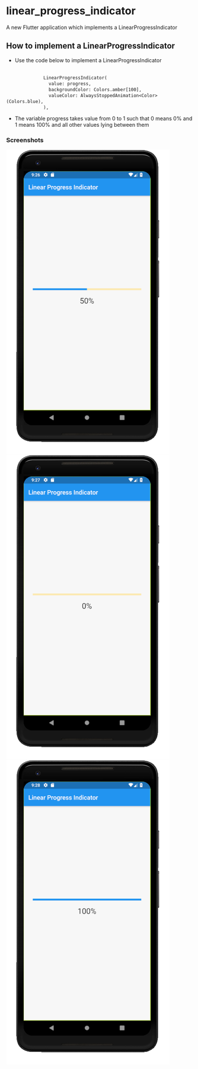 # linear_progress_indicator

A new Flutter application which implements a LinearProgressIndicator

## How to implement a LinearProgressIndicator

- Use the code below to implement a LinearProgressIndicator

```

              LinearProgressIndicator(
                value: progress,
                backgroundColor: Colors.amber[100],
                valueColor: AlwaysStoppedAnimation<Color>(Colors.blue),
              ),

```

- The variable progress takes value from 0 to 1 such that 0 means 0% and 1 means 100% and all other
values lying between them


### Screenshots

![](./screenshot/screen1.png) ![](./screenshot/screen2.png) ![](./screenshot/screen3.png)
